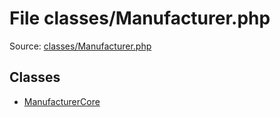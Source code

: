 File classes/Manufacturer.php
=========

Source: [classes/Manufacturer.php](https://github.com/PrestaShop/PrestaShop/blob/1.5.6.0/classes/Manufacturer.php)


Classes
-------

* [ManufacturerCore](class.ManufacturerCore.md)

